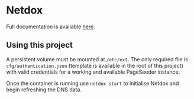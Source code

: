 # Netdox

Full documentation is available [here](https://netdox.allette.com.au/documentation.hmtl).

## Using this project

A persistent volume must be mounted at `/etc/ext`. The only required file is `cfg/authentication.json` (template is available in the root of this project) with valid credentials for a working and available PageSeeder instance.

Once the container is running use `netdox start` to initialise Netdox and begin refreshing the DNS data.